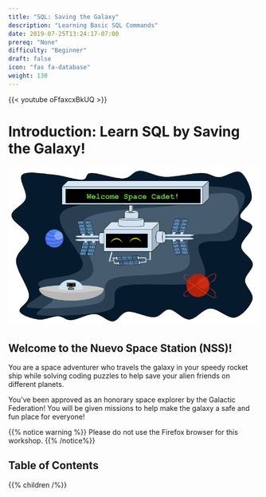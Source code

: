 ```yaml
---
title: "SQL: Saving the Galaxy"
description: "Learning Basic SQL Commands"
date: 2019-07-25T13:24:17-07:00
prereq: "None"
difficulty: "Beginner"
draft: false
icon: "fas fa-database"
weight: 130
---
```

<!-- Link to sql image drive: https://drive.google.com/drive/folders/0ADAbCQbzZCAFUk9PVA -->
{{< youtube oFfaxcxBkUQ >}}

# Introduction: Learn SQL by Saving the Galaxy!

![Galaxy](media/Galaxy.png)

## Welcome to the Nuevo Space Station (NSS)! 

You are a space adventurer who travels the galaxy in your speedy rocket ship while solving coding puzzles to help save your alien friends on different planets.
 
You’ve been approved as an honorary space explorer by the Galactic Federation! You will be given missions to help make the galaxy a safe and fun place for everyone!

{{% notice warning %}}
Please do not use the Firefox browser for this workshop.
{{% /notice%}}

## Table of Contents

{{% children /%}}

